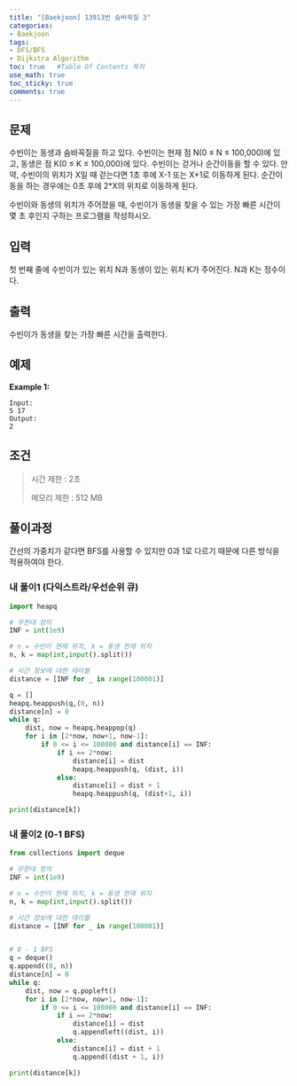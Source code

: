 ```yaml
---
title: "[Baekjoon] 13913번 숨바꼭질 3"
categories: 
- Baekjoon
tags:
- DFS/BFS
- Dijkstra Algorithm
toc: true   #Table Of Contents 목차 
use_math: true
toc_sticky: true
comments: true
---
```


## 문제

수빈이는 동생과 숨바꼭질을 하고 있다. 수빈이는 현재 점 N(0 ≤ N ≤ 100,000)에 있고, 동생은 점 K(0 ≤ K ≤ 100,000)에 있다. 수빈이는 걷거나 순간이동을 할 수 있다. 만약, 수빈이의 위치가 X일 때 걷는다면 1초 후에 X-1 또는 X+1로 이동하게 된다. 순간이동을 하는 경우에는 0초 후에 2*X의 위치로 이동하게 된다.

수빈이와 동생의 위치가 주어졌을 때, 수빈이가 동생을 찾을 수 있는 가장 빠른 시간이 몇 초 후인지 구하는 프로그램을 작성하시오.

## 입력

첫 번째 줄에 수빈이가 있는 위치 N과 동생이 있는 위치 K가 주어진다. N과 K는 정수이다.

## 출력

수빈이가 동생을 찾는 가장 빠른 시간을 출력한다.

## 예제

**Example 1:**

```
Input: 
5 17
Output: 
2
```

## 조건

> 시간 제한 : 2초
>
> 메모리 제한 : 512 MB

## 풀이과정

간선의 가중치가 같다면 BFS를 사용할 수 있지만 0과 1로 다르기 때문에 다른 방식을 적용하여야 한다.

### 내 풀이1 (다익스트라/우선순위 큐)

```python
import heapq

# 무한대 정의
INF = int(1e9)

# n = 수빈이 현재 위치, k = 동생 현재 위치
n, k = map(int,input().split())

# 시간 정보에 대한 테이블
distance = [INF for _ in range(100001)]

q = []
heapq.heappush(q,(0, n))
distance[n] = 0
while q:
    dist, now = heapq.heappop(q)
    for i in [2*now, now+1, now-1]:
        if 0 <= i <= 100000 and distance[i] == INF:
            if i == 2*now:
                distance[i] = dist
                heapq.heappush(q, (dist, i))
            else:
                distance[i] = dist + 1
                heapq.heappush(q, (dist+1, i))

print(distance[k])
```

### 내 풀이2 (0-1 BFS)

```python
from collections import deque

# 무한대 정의
INF = int(1e9)

# n = 수빈이 현재 위치, k = 동생 현재 위치
n, k = map(int,input().split())

# 시간 정보에 대한 테이블
distance = [INF for _ in range(100001)]


# 0 - 1 BFS
q = deque()
q.append((0, n))
distance[n] = 0
while q:
    dist, now = q.popleft()
    for i in [2*now, now+1, now-1]:
        if 0 <= i <= 100000 and distance[i] == INF:
            if i == 2*now:
                distance[i] = dist
                q.appendleft((dist, i))
            else:
                distance[i] = dist + 1
                q.append((dist + 1, i))

print(distance[k])
```

